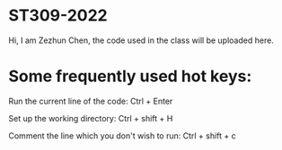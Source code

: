 # ST309-2022

Hi, I am Zezhun Chen, the code used in the class will be uploaded here.

# Some frequently used hot keys:
Run the current line of the code: Ctrl + Enter

Set up the working directory: Ctrl + shift + H 

Comment the line which you don't wish to run: Ctrl + shift  + c
